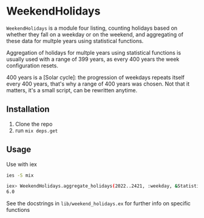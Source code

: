# WeekendHolidays

`WeekendHolidays` is a module four listing, counting holidays based on whether they fall on a weekday or on the weekend,
and aggregating of these data for multple years using statistical functions.

Aggregation of holidays for multple years using statistical functions is usually used with a range of 399 years, as every 400 years the week configuration resets.

400 years is a [Solar cycle]: the progression of weekdays repeats itself every 400 years, that's why a range of 400 years was chosen. Not that it matters, it's a small script, can be rewritten anytime.

## Installation

1. Clone the repo
2. run `mix deps.get`

## Usage

Use with iex

```sh
ies -S mix

iex> WeekendHolidays.aggregate_holidays(2022..2421, :weekday, &Statistics.median/1)
6.0
```

See the docstrings in `lib/weekend_holidays.ex` for further info on specific functions

